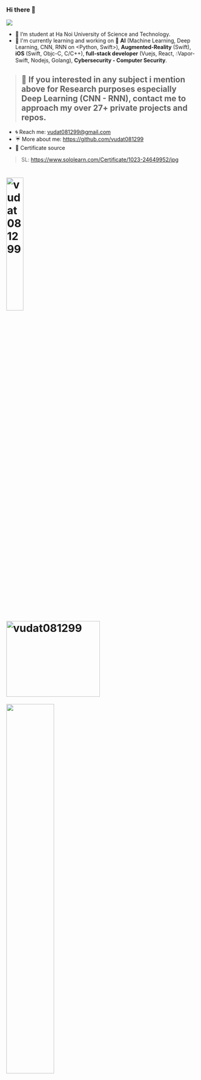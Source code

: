 ### Hi there 👋

<!--
**vudat081299/vudat081299** is a ✨ _special_ ✨ repository because its `README.md` (this file) appears on your GitHub profile.

Here are some ideas to get you started:

- Link emoji on github: https://www.webfx.com/tools/emoji-cheat-sheet/ 

- 🔭 I’m currently working on ...
- 🌱 I’m currently learning ...
- 👯 I’m looking to collaborate on ...
- 🤔 I’m looking for help with ...
- 💬 Ask me about ...
- 📫 How to reach me: ...
- 😄 Pronouns: ...
- ⚡ Fun fact: ...
-->

![](https://komarev.com/ghpvc/?username=your-github-username&style=flat-square)

- :honeybee: I’m student at Ha Noi University of Science and Technology.
- :pig_nose: I'm currently learning and working on :brain: **AI** (Machine Learning, Deep Learning, CNN, RNN on <Python, Swift>), **Augmented-Reality** (Swift), **iOS** (Swift, Objc-C, C/C++), **full-stack developer** (Vuejs, React, :droplet:Vapor-Swift, Nodejs, Golang), **Cybersecurity - Computer Security**.
> ## :rocket: If you interested in any subject i mention above for **Research purposes** especially Deep Learning (CNN - RNN), contact me to approach my **over 27+ private projects and repos**.
- :cyclone: Reach me: <a href="vudat081299@gmail.com" target="_blank">vudat081299@gmail.com</a>
- :umbrella: More about me: <a href="https://github.com/vudat081299" target="_blank">https://github.com/vudat081299</a>
-	:bookmark: Certificate source
> SL: https://www.sololearn.com/Certificate/1023-24649952/jpg

<h1 height="200px" style="display: block;">
  <img align="left" width="30% height="200px" src="https://github-readme-stats.vercel.app/api/top-langs/?username=vudat081299&layout=compact&hide=html&layout=compact" alt="vudat081299"/>
  <img width="70%" height="200px" src="https://github-readme-stats.vercel.app/api?username=vudat081299&show_icons=true" alt="vudat081299"/>
</h1>
<div style="display:block;">
  <!-- ![cert-1023-24649952](https://user-images.githubusercontent.com/55421234/149750560-6fe84e0a-57b0-464a-a2a8-7a149891da58.jpg) -->
  <img width="50%" margin-top="10px" src="https://user-images.githubusercontent.com/55421234/149750560-6fe84e0a-57b0-464a-a2a8-7a149891da58.jpg">
</div>
